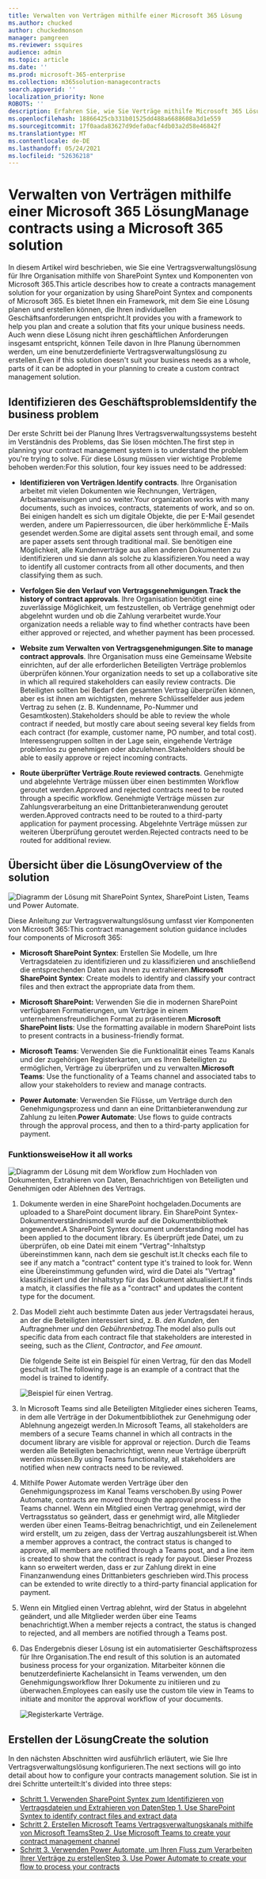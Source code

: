 ```yaml
---
title: Verwalten von Verträgen mithilfe einer Microsoft 365 Lösung
ms.author: chucked
author: chuckedmonson
manager: pamgreen
ms.reviewer: ssquires
audience: admin
ms.topic: article
ms.date: ''
ms.prod: microsoft-365-enterprise
ms.collection: m365solution-managecontracts
search.appverid: ''
localization_priority: None
ROBOTS: ''
description: Erfahren Sie, wie Sie Verträge mithilfe Microsoft 365 Lösung SharePoint Syntex, Microsoft Teams und Power Automate.
ms.openlocfilehash: 18866425cb331b01525dd488a6688608a3d1e559
ms.sourcegitcommit: 17f0aada83627d9defa0acf4db03a2d58e46842f
ms.translationtype: MT
ms.contentlocale: de-DE
ms.lasthandoff: 05/24/2021
ms.locfileid: "52636218"
---
```

# <a name="manage-contracts-using-a-microsoft-365-solution"></a><span data-ttu-id="b2bfa-103">Verwalten von Verträgen mithilfe einer Microsoft 365 Lösung</span><span class="sxs-lookup"><span data-stu-id="b2bfa-103">Manage contracts using a Microsoft 365 solution</span></span>

<span data-ttu-id="b2bfa-104">In diesem Artikel wird beschrieben, wie Sie eine Vertragsverwaltungslösung für Ihre Organisation mithilfe von SharePoint Syntex und Komponenten von Microsoft 365.</span><span class="sxs-lookup"><span data-stu-id="b2bfa-104">This article describes how to create a contracts management solution for your organization by using SharePoint Syntex and components of Microsoft 365.</span></span> <span data-ttu-id="b2bfa-105">Es bietet Ihnen ein Framework, mit dem Sie eine Lösung planen und erstellen können, die Ihren individuellen Geschäftsanforderungen entspricht.</span><span class="sxs-lookup"><span data-stu-id="b2bfa-105">It provides you with a framework to help you plan and create a solution that fits your unique business needs.</span></span> <span data-ttu-id="b2bfa-106">Auch wenn diese Lösung nicht ihren geschäftlichen Anforderungen insgesamt entspricht, können Teile davon in Ihre Planung übernommen werden, um eine benutzerdefinierte Vertragsverwaltungslösung zu erstellen.</span><span class="sxs-lookup"><span data-stu-id="b2bfa-106">Even if this solution doesn't suit your business needs as a whole, parts of it can be adopted in your planning to create a custom contract management solution.</span></span>

## <a name="identify-the-business-problem"></a><span data-ttu-id="b2bfa-107">Identifizieren des Geschäftsproblems</span><span class="sxs-lookup"><span data-stu-id="b2bfa-107">Identify the business problem</span></span>

<span data-ttu-id="b2bfa-108">Der erste Schritt bei der Planung Ihres Vertragsverwaltungssystems besteht im Verständnis des Problems, das Sie lösen möchten.</span><span class="sxs-lookup"><span data-stu-id="b2bfa-108">The first step in planning your contract management system is to understand the problem you're trying to solve.</span></span> <span data-ttu-id="b2bfa-109">Für diese Lösung müssen vier wichtige Probleme behoben werden:</span><span class="sxs-lookup"><span data-stu-id="b2bfa-109">For this solution, four key issues need to be addressed:</span></span>

- <span data-ttu-id="b2bfa-110">**Identifizieren von Verträgen**.</span><span class="sxs-lookup"><span data-stu-id="b2bfa-110">**Identify contracts**.</span></span> <span data-ttu-id="b2bfa-111">Ihre Organisation arbeitet mit vielen Dokumenten wie Rechnungen, Verträgen, Arbeitsanweisungen und so weiter.</span><span class="sxs-lookup"><span data-stu-id="b2bfa-111">Your organization works with many documents, such as invoices, contracts, statements of work, and so on.</span></span>  <span data-ttu-id="b2bfa-112">Bei einigen handelt es sich um digitale Objekte, die per E-Mail gesendet werden, andere um Papierressourcen, die über herkömmliche E-Mails gesendet werden.</span><span class="sxs-lookup"><span data-stu-id="b2bfa-112">Some are digital assets sent through email, and some are paper assets sent through traditional mail.</span></span> <span data-ttu-id="b2bfa-113">Sie benötigen eine Möglichkeit, alle Kundenverträge aus allen anderen Dokumenten zu identifizieren und sie dann als solche zu klassifizieren.</span><span class="sxs-lookup"><span data-stu-id="b2bfa-113">You need a way to identify all customer contracts from all other documents, and then classifying them as such.</span></span>

- <span data-ttu-id="b2bfa-114">**Verfolgen Sie den Verlauf von Vertragsgenehmigungen**.</span><span class="sxs-lookup"><span data-stu-id="b2bfa-114">**Track the history of contract approvals**.</span></span> <span data-ttu-id="b2bfa-115">Ihre Organisation benötigt eine zuverlässige Möglichkeit, um festzustellen, ob Verträge genehmigt oder abgelehnt wurden und ob die Zahlung verarbeitet wurde.</span><span class="sxs-lookup"><span data-stu-id="b2bfa-115">Your organization needs a reliable way to find whether contracts have been either approved or rejected, and whether payment has been processed.</span></span> 

- <span data-ttu-id="b2bfa-116">**Website zum Verwalten von Vertragsgenehmigungen**.</span><span class="sxs-lookup"><span data-stu-id="b2bfa-116">**Site to manage contract approvals**.</span></span> <span data-ttu-id="b2bfa-117">Ihre Organisation muss eine Gemeinsame Website einrichten, auf der alle erforderlichen Beteiligten Verträge problemlos überprüfen können.</span><span class="sxs-lookup"><span data-stu-id="b2bfa-117">Your organization needs to set up a collaborative site in which all required stakeholders can easily review contracts.</span></span> <span data-ttu-id="b2bfa-118">Die Beteiligten sollten bei Bedarf den gesamten Vertrag überprüfen können, aber es ist ihnen am wichtigsten, mehrere Schlüsselfelder aus jedem Vertrag zu sehen (z. B. Kundenname, Po-Nummer und Gesamtkosten).</span><span class="sxs-lookup"><span data-stu-id="b2bfa-118">Stakeholders should be able to review the whole contract if needed, but mostly care about seeing several key fields from each contract (for example, customer name, PO number, and total cost).</span></span> <span data-ttu-id="b2bfa-119">Interessengruppen sollten in der Lage sein, eingehende Verträge problemlos zu genehmigen oder abzulehnen.</span><span class="sxs-lookup"><span data-stu-id="b2bfa-119">Stakeholders should be able to easily approve or reject incoming contracts.</span></span>

- <span data-ttu-id="b2bfa-120">**Route überprüfter Verträge**.</span><span class="sxs-lookup"><span data-stu-id="b2bfa-120">**Route reviewed contracts**.</span></span> <span data-ttu-id="b2bfa-121">Genehmigte und abgelehnte Verträge müssen über einen bestimmten Workflow geroutet werden.</span><span class="sxs-lookup"><span data-stu-id="b2bfa-121">Approved and rejected contracts need to be routed through a specific workflow.</span></span> <span data-ttu-id="b2bfa-122">Genehmigte Verträge müssen zur Zahlungsverarbeitung an eine Drittanbieteranwendung geroutet werden.</span><span class="sxs-lookup"><span data-stu-id="b2bfa-122">Approved contracts need to be routed to a third-party application for payment processing.</span></span> <span data-ttu-id="b2bfa-123">Abgelehnte Verträge müssen zur weiteren Überprüfung geroutet werden.</span><span class="sxs-lookup"><span data-stu-id="b2bfa-123">Rejected contracts need to be routed for additional review.</span></span>

## <a name="overview-of-the-solution"></a><span data-ttu-id="b2bfa-124">Übersicht über die Lösung</span><span class="sxs-lookup"><span data-stu-id="b2bfa-124">Overview of the solution</span></span>

  ![Diagramm der Lösung mit SharePoint Syntex, SharePoint Listen, Teams und Power Automate.](../media/content-understanding/syntex-solution-manage-contracts-setup-steps.png)

<span data-ttu-id="b2bfa-126">Diese Anleitung zur Vertragsverwaltungslösung umfasst vier Komponenten von Microsoft 365:</span><span class="sxs-lookup"><span data-stu-id="b2bfa-126">This contract management solution guidance includes four components of Microsoft 365:</span></span>

- <span data-ttu-id="b2bfa-127">**Microsoft SharePoint Syntex**: Erstellen Sie Modelle, um Ihre Vertragsdateien zu identifizieren und zu klassifizieren und anschließend die entsprechenden Daten aus ihnen zu extrahieren.</span><span class="sxs-lookup"><span data-stu-id="b2bfa-127">**Microsoft SharePoint Syntex**: Create models to identify and classify your contract files and then extract the appropriate data from them.</span></span>

- <span data-ttu-id="b2bfa-128">**Microsoft SharePoint:** Verwenden Sie die in modernen SharePoint verfügbaren Formatierungen, um Verträge in einem unternehmensfreundlichen Format zu präsentieren.</span><span class="sxs-lookup"><span data-stu-id="b2bfa-128">**Microsoft SharePoint lists**: Use the formatting available in modern SharePoint lists to present contracts in a business-friendly format.</span></span>

- <span data-ttu-id="b2bfa-129">**Microsoft Teams**: Verwenden Sie die Funktionalität eines Teams Kanals und der zugehörigen Registerkarten, um es Ihren Beteiligten zu ermöglichen, Verträge zu überprüfen und zu verwalten.</span><span class="sxs-lookup"><span data-stu-id="b2bfa-129">**Microsoft Teams**: Use the functionality of a Teams channel and associated tabs to allow your stakeholders to review and manage contracts.</span></span>

- <span data-ttu-id="b2bfa-130">**Power Automate**: Verwenden Sie Flüsse, um Verträge durch den Genehmigungsprozess und dann an eine Drittanbieteranwendung zur Zahlung zu leiten.</span><span class="sxs-lookup"><span data-stu-id="b2bfa-130">**Power Automate**: Use flows to guide contracts through the approval process, and then to a third-party application for payment.</span></span>

### <a name="how-it-all-works"></a><span data-ttu-id="b2bfa-131">Funktionsweise</span><span class="sxs-lookup"><span data-stu-id="b2bfa-131">How it all works</span></span>

  ![Diagramm der Lösung mit dem Workflow zum Hochladen von Dokumenten, Extrahieren von Daten, Benachrichtigen von Beteiligten und Genehmigen oder Ablehnen des Vertrags.](../media/content-understanding/syntex-solution-manage-contracts-overview.png)

1. <span data-ttu-id="b2bfa-133">Dokumente werden in eine SharePoint hochgeladen.</span><span class="sxs-lookup"><span data-stu-id="b2bfa-133">Documents are uploaded to a SharePoint document library.</span></span> <span data-ttu-id="b2bfa-134">Ein SharePoint Syntex-Dokumentverständnismodell wurde auf die Dokumentbibliothek angewendet.</span><span class="sxs-lookup"><span data-stu-id="b2bfa-134">A SharePoint Syntex document understanding model has been applied to the document library.</span></span> <span data-ttu-id="b2bfa-135">Es überprüft jede Datei, um zu überprüfen, ob eine Datei mit einem "Vertrag"-Inhaltstyp übereinstimmen kann, nach dem sie geschult ist.</span><span class="sxs-lookup"><span data-stu-id="b2bfa-135">It checks each file to see if any match a "contract" content type it's trained to look for.</span></span> <span data-ttu-id="b2bfa-136">Wenn eine Übereinstimmung gefunden wird, wird die Datei als "Vertrag" klassifizisiert und der Inhaltstyp für das Dokument aktualisiert.</span><span class="sxs-lookup"><span data-stu-id="b2bfa-136">If it finds a match, it classifies the file as a "contract" and updates the content type for the document.</span></span>

2. <span data-ttu-id="b2bfa-137">Das Modell zieht auch bestimmte Daten aus jeder Vertragsdatei heraus, an der die Beteiligten interessiert sind, z. B. *den Kunden,* den Auftragnehmer *und* den *Gebührenbetrag.*</span><span class="sxs-lookup"><span data-stu-id="b2bfa-137">The model also pulls out specific data from each contract file that stakeholders are interested in seeing, such as the *Client*, *Contractor*, and *Fee amount*.</span></span>

    <span data-ttu-id="b2bfa-138">Die folgende Seite ist ein Beispiel für einen Vertrag, für den das Modell geschult ist.</span><span class="sxs-lookup"><span data-stu-id="b2bfa-138">The following page is an example of a contract that the model is trained to identify.</span></span>

      ![Beispiel für einen Vertrag.](../media/content-understanding/contract.png)

3. <span data-ttu-id="b2bfa-140">In Microsoft Teams sind alle Beteiligten Mitglieder eines sicheren Teams, in dem alle Verträge in der Dokumentbibliothek zur Genehmigung oder Ablehnung angezeigt werden.</span><span class="sxs-lookup"><span data-stu-id="b2bfa-140">In Microsoft Teams, all stakeholders are members of a secure Teams channel in which all contracts in the document library are visible for approval or rejection.</span></span> <span data-ttu-id="b2bfa-141">Durch die Teams werden alle Beteiligten benachrichtigt, wenn neue Verträge überprüft werden müssen.</span><span class="sxs-lookup"><span data-stu-id="b2bfa-141">By using Teams functionality, all stakeholders are notified when new contracts need to be reviewed.</span></span>
 
4. <span data-ttu-id="b2bfa-142">Mithilfe Power Automate werden Verträge über den Genehmigungsprozess im Kanal Teams verschoben.</span><span class="sxs-lookup"><span data-stu-id="b2bfa-142">By using Power Automate, contracts are moved through the approval process in the Teams channel.</span></span> <span data-ttu-id="b2bfa-143">Wenn ein Mitglied einen Vertrag genehmigt, wird der Vertragsstatus so geändert, dass er genehmigt wird, alle Mitglieder werden über einen Teams-Beitrag benachrichtigt, und ein Zeilenelement wird erstellt, um zu zeigen, dass der Vertrag auszahlungsbereit ist.</span><span class="sxs-lookup"><span data-stu-id="b2bfa-143">When a member approves a contract, the contract status is changed to approve, all members are notified through a Teams post, and a line item is created to show that the contract is ready for payout.</span></span> <span data-ttu-id="b2bfa-144">Dieser Prozess kann so erweitert werden, dass er zur Zahlung direkt in eine Finanzanwendung eines Drittanbieters geschrieben wird.</span><span class="sxs-lookup"><span data-stu-id="b2bfa-144">This process can be extended to write directly to a third-party financial application for payment.</span></span>

5.  <span data-ttu-id="b2bfa-145">Wenn ein Mitglied einen Vertrag ablehnt, wird der Status in abgelehnt geändert, und alle Mitglieder werden über eine Teams benachrichtigt.</span><span class="sxs-lookup"><span data-stu-id="b2bfa-145">When a member rejects a contract, the status is changed to rejected, and all members are notified through a Teams post.</span></span>

6. <span data-ttu-id="b2bfa-146">Das Endergebnis dieser Lösung ist ein automatisierter Geschäftsprozess für Ihre Organisation.</span><span class="sxs-lookup"><span data-stu-id="b2bfa-146">The end result of this solution is an automated business process for your organization.</span></span> <span data-ttu-id="b2bfa-147">Mitarbeiter können die benutzerdefinierte Kachelansicht in Teams verwenden, um den Genehmigungsworkflow Ihrer Dokumente zu initiieren und zu überwachen.</span><span class="sxs-lookup"><span data-stu-id="b2bfa-147">Employees can easily use the custom tile view in Teams to initiate and monitor the approval workflow of your documents.</span></span> 

     ![Registerkarte Verträge.](../media/content-understanding/tile-view.png)

## <a name="create-the-solution"></a><span data-ttu-id="b2bfa-149">Erstellen der Lösung</span><span class="sxs-lookup"><span data-stu-id="b2bfa-149">Create the solution</span></span>

<span data-ttu-id="b2bfa-150">In den nächsten Abschnitten wird ausführlich erläutert, wie Sie Ihre Vertragsverwaltungslösung konfigurieren.</span><span class="sxs-lookup"><span data-stu-id="b2bfa-150">The next sections will go into detail about how to configure your contracts management solution.</span></span> <span data-ttu-id="b2bfa-151">Sie ist in drei Schritte unterteilt:</span><span class="sxs-lookup"><span data-stu-id="b2bfa-151">It's divided into three steps:</span></span>

- [<span data-ttu-id="b2bfa-152">Schritt 1. Verwenden SharePoint Syntex zum Identifizieren von Vertragsdateien und Extrahieren von Daten</span><span class="sxs-lookup"><span data-stu-id="b2bfa-152">Step 1. Use SharePoint Syntex to identify contract files and extract data</span></span>](solution-manage-contracts-step1.md)
- [<span data-ttu-id="b2bfa-153">Schritt 2. Erstellen Microsoft Teams Vertragsverwaltungskanals mithilfe von Microsoft Teams</span><span class="sxs-lookup"><span data-stu-id="b2bfa-153">Step 2. Use Microsoft Teams to create your contract management channel</span></span>](solution-manage-contracts-step2.md)
- [<span data-ttu-id="b2bfa-154">Schritt 3. Verwenden Power Automate, um Ihren Fluss zum Verarbeiten Ihrer Verträge zu erstellen</span><span class="sxs-lookup"><span data-stu-id="b2bfa-154">Step 3. Use Power Automate to create your flow to process your contracts</span></span>](solution-manage-contracts-step3.md)
